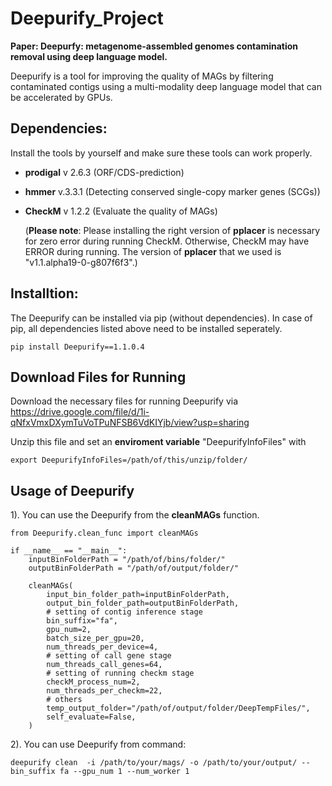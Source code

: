 # Deepurify_Project
  **Paper: Deepurfy: metagenome-assembled genomes contamination removal using deep language model.**
  
  Deepurify is a tool for improving the quality of MAGs by filtering contaminated contigs using a multi-modality deep language model that can be accelerated by GPUs.
  

## Dependencies:
Install the tools by yourself and make sure these tools can work properly.
- **prodigal** v 2.6.3 (ORF/CDS-prediction)
- **hmmer** v.3.3.1 (Detecting conserved single-copy marker genes (SCGs))
- **CheckM** v 1.2.2 (Evaluate the quality of MAGs)

  (**Please note**: Please installing the right version of **pplacer** is necessary for zero error during running CheckM. 
  Otherwise, CheckM may have ERROR during running. 
  The version of **pplacer** that we used is "v1.1.alpha19-0-g807f6f3".)

## Installtion:
The Deepurify can be installed via pip (without dependencies). 
In case of pip, all dependencies listed above need to be installed seperately.

```
pip install Deepurify==1.1.0.4
```

## Download Files for Running

Download the necessary files for running Deepurify via https://drive.google.com/file/d/1i-qNfxVmxDXymTuVoTPuNFSB6VdKIYjb/view?usp=sharing

Unzip this file and set an **enviroment variable** "DeepurifyInfoFiles" with
```
export DeepurifyInfoFiles=/path/of/this/unzip/folder/
```

## Usage of Deepurify
1). You can use the Deepurify from the **cleanMAGs** function.
```
from Deepurify.clean_func import cleanMAGs

if __name__ == "__main__":
    inputBinFolderPath = "/path/of/bins/folder/"
    outputBinFolderPath = "/path/of/output/folder/"
    
    cleanMAGs(
        input_bin_folder_path=inputBinFolderPath,
        output_bin_folder_path=outputBinFolderPath,
        # setting of contig inference stage 
        bin_suffix="fa",
        gpu_num=2,
        batch_size_per_gpu=20,
        num_threads_per_device=4,
        # setting of call gene stage
        num_threads_call_genes=64,
        # setting of running checkm stage
        checkM_process_num=2,
        num_threads_per_checkm=22,
        # others
        temp_output_folder="/path/of/output/folder/DeepTempFiles/",
        self_evaluate=False,
    )

```


2). You can use Deepurify from command:
```
deepurify clean  -i /path/to/your/mags/ -o /path/to/your/output/ --bin_suffix fa --gpu_num 1 --num_worker 1
```

